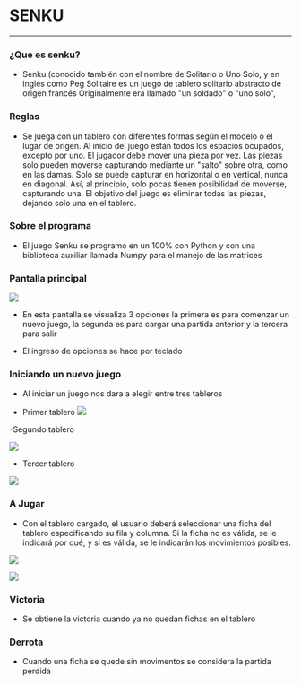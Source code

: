 
# SENKU

------------


###    ¿Que es senku?

- Senku (conocido también con el nombre de Solitario o Uno Solo, y en inglés como Peg Solitaire es un juego de tablero solitario abstracto de origen francés Originalmente era llamado "un soldado" o "uno solo",

### Reglas

- Se juega con un tablero con diferentes formas según el modelo o el lugar de origen. Al inicio del juego están todos los espacios ocupados, excepto por uno. El jugador debe mover una pieza por vez. Las piezas solo pueden moverse capturando mediante un "salto" sobre otra, como en las damas. Solo se puede capturar en horizontal o en vertical, nunca en diagonal. Así, al principio, solo pocas tienen posibilidad de moverse, capturando una. El objetivo del juego es eliminar todas las piezas, dejando solo una en el tablero.


### Sobre el programa

- El juego Senku se programo en un 100% con Python y con una biblioteca auxiliar llamada Numpy para el manejo de las matrices


### Pantalla principal

![](https://raw.githubusercontent.com/gastonm1998/Portafolio-Web-Angular-Prime-NG/master/src/assets/senku/pantalla%20principal.png)

- En esta pantalla se visualiza 3 opciones la primera es para comenzar un nuevo juego, la segunda es para cargar una partida anterior y la tercera para salir

- El ingreso de opciones se hace por teclado


### Iniciando un nuevo juego

- Al iniciar un juego nos dara a elegir entre tres tableros

- Primer tablero
![](https://raw.githubusercontent.com/gastonm1998/Portafolio-Web-Angular-Prime-NG/master/src/assets/senku/primer%20tablero.png)

-Segundo  tablero

![](https://raw.githubusercontent.com/gastonm1998/Portafolio-Web-Angular-Prime-NG/master/src/assets/senku/segundo%20tablero.png)

- Tercer tablero

![](https://raw.githubusercontent.com/gastonm1998/Portafolio-Web-Angular-Prime-NG/master/src/assets/senku/tercer%20tablero.png)

### A Jugar

- Con el tablero cargado, el usuario deberá seleccionar una ficha del tablero especificando su fila y columna. Si la ficha no es válida, se le indicará por qué, y si es válida, se le indicarán los movimientos posibles.

![](https://raw.githubusercontent.com/gastonm1998/Portafolio-Web-Angular-Prime-NG/master/src/assets/senku/movimiento%20tablero1.png)

![](https://raw.githubusercontent.com/gastonm1998/Portafolio-Web-Angular-Prime-NG/master/src/assets/senku/movimiento%20tablero2.png)

### Victoria
- Se obtiene la victoria cuando ya no quedan fichas en el tablero

### Derrota
- Cuando una ficha se quede sin movimentos se considera la partida perdida 
